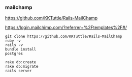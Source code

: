 ### mailchamp

https://github.com/KKTuttle/Rails-MailChamp

https://login.mailchimp.com/?referrer=%2Ftemplates%2F#/

```
git clone https://github.com/KKTuttle/Rails-MailChamp
ruby -v
rails -v
bundle install
postgres

rake db:create
rake db:migrate
rails server

```


```

```


